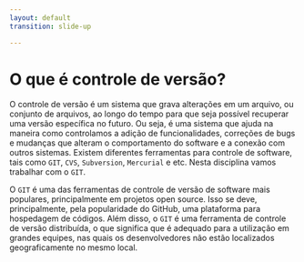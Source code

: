 ```yaml
---
layout: default
transition: slide-up

---
```


# O que é controle de versão?

<div> 

O controle de versão é um sistema que grava alterações em um arquivo, ou conjunto de arquivos, ao longo do tempo para que seja possível recuperar uma versão específica no futuro. Ou seja, é uma sistema que ajuda na maneira como controlamos a adição de funcionalidades, correções de bugs e mudanças que alteram o comportamento do software e a conexão com outros sistemas. Existem diferentes ferramentas para controle de software, tais como `GIT`, `CVS`, `Subversion`, `Mercurial` e etc. Nesta disciplina vamos trabalhar com o `GIT`.

</div>

O `GIT` é uma das ferramentas de controle de versão de software mais populares, principalmente em projetos open source. Isso se deve, principalmente, pela popularidade do GitHub, uma plataforma para hospedagem de códigos. Além disso, o `GIT` é uma ferramenta de controle de versão distribuída, o que significa que é adequado para a utilização em grandes equipes, nas quais os desenvolvedores não estão localizados geograficamente no mesmo local.
